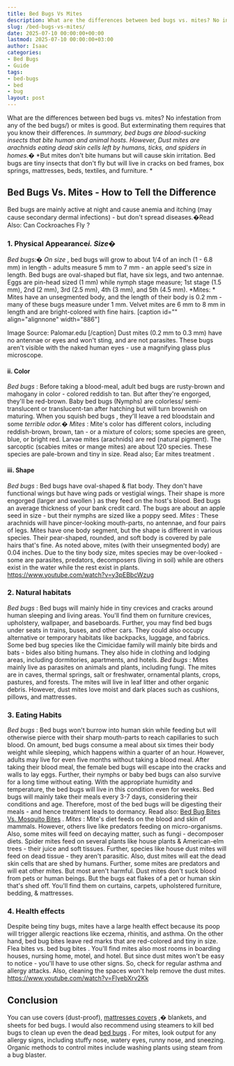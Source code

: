 ```yaml
---
title: Bed Bugs Vs Mites
description: What are the differences between bed bugs vs. mites? No infestation from any of the bed bugs or mites is good. But exterminating them requires that you know...
slug: /bed-bugs-vs-mites/
date: 2025-07-10 00:00:00+00:00
lastmod: 2025-07-10 00:00:00+03:00
author: Isaac
categories:
- Bed Bugs
- Guide
tags:
- bed-bugs
- bed
- bug
layout: post
---
```

What are the differences between bed bugs vs. mites? No infestation from any of the
bed bugs/)
or mites is good. But exterminating them requires that you know their differences.
*In summary, bed bugs are blood-sucking insects that bite human and animal hosts. However, Dust mites are arachnids eating dead skin cells left by humans, ticks, and spiders in homes.�*
*But mites don't bite humans but will cause skin irritation. Bed bugs are tiny insects that don't fly but will live in cracks on bed frames, box springs, mattresses, beds, textiles, and furniture.
*

## Bed Bugs Vs. Mites - How to Tell the Difference
Bed bugs are mainly active
at night and cause anemia and itching (may cause secondary dermal infections) - but don't spread diseases.�Read Also:
Can Cockroaches Fly
?
### 1. Physical Appearance*i. Size�*
*Bed bugs:�*
*On size*
, bed bugs will grow to about
1/4 of an inch (1 - 6.8 mm) in length - adults measure 5 mm to 7 mm - an apple seed's size in length.
Bed bugs are oval-shaped but flat, have six legs, and two antennae.
Eggs
are pin-head sized (1 mm) while nymph stage measure; 1st stage (1.5 mm), 2nd (2 mm), 3rd (2.5 mm), 4th (3 mm), and 5th (4.5 mm).
*Mites: *
Mites have an unsegmented body, and the length of their body is 0.2 mm - many of these bugs measure under 1 mm. Velvet mites are
6 mm to 8 mm in length and are bright-colored with
fine hairs.
[caption id="" align="alignnone" width="886"]

Image Source:
Palomar.edu
[/caption]
Dust mites (0.2 mm to 0.3 mm) have no antennae or eyes and won't sting, and are not parasites. These bugs aren't visible with the naked human eyes - use a magnifying glass plus microscope.
#### ii. Color
*Bed bugs*
: Before taking a blood-meal,
adult bed bugs
are
rusty-brown and mahogany in color - colored reddish to tan. But after they're engorged, they'll be
red-brown.
Baby bed bugs (Nymphs)
are
colorless/ semi-translucent or translucent-tan after hatching but will turn
brownish on maturing. When you
squish bed bugs
, they'll leave a red bloodstain and some
*terrible odor.�*
*Mites*
: Mite's color has different colors, including reddish-brown, brown, tan - or a mixture of colors; some species are green, blue, or bright red. Larvae mites (arachnids) are red (natural pigment).
The sarcoptic (scabies mites or mange mites) are about 120 species. These species are pale-brown and tiny in size. Read also;
Ear mites treatment
.
#### iii. Shape
*Bed bugs*
: Bed bugs have oval-shaped & flat body. They don't have functional wings but have wing pads or vestigial wings. Their shape is more engorged (larger and swollen ) as they feed on the host's blood.
Bed bugs an average thickness of your bank credit card. The bugs are about an apple seed in size - but their nymphs are sized like a poppy seed.
*Mites*
: These arachnids will have pincer-looking mouth-parts, no antennae, and four pairs of legs. Mites have one body segment, but the shape is different in various species.
Their pear-shaped, rounded, and soft body is covered by pale hairs that's fine. As noted above, mites (with their unsegmented body) are 0.04 inches.
Due to the tiny body size, mites species may be over-looked - some are parasites, predators, decomposers (living in soil) while are others exist in the water while the rest exist in plants.
https://www.youtube.com/watch?v=y3pEBbcWzug
### 2. Natural habitats
*Bed bugs*
:
Bed bugs will mainly hide
in tiny crevices and cracks around human sleeping and living areas. You'll find them on furniture crevices, upholstery, wallpaper, and baseboards.
Further, you may find bed bugs under seats in trains, buses, and other cars. They could also occupy alternative or temporary habitats like backpacks, luggage, and fabrics.
Some
bed bug species
like the Cimicidae family will mainly bite birds and bats - bides also biting humans. They also hide in clothing and lodging areas, including dormitories, apartments, and hotels.
*Bed bugs*
:
Mites mainly live as parasites on animals and plants, including fungi. The mites are in caves, thermal springs, salt or freshwater, ornamental plants, crops, pastures, and forests.
The mites will live in leaf litter and other organic debris. However, dust mites love moist and dark places such as cushions, pillows, and mattresses.
### 3. Eating Habits
*Bed bugs*
:
Bed bugs won't
burrow into human skin
while feeding but will otherwise pierce with their sharp mouth-parts to reach capillaries to such blood.
On amount, bed bugs consume a meal about six times their body weight while sleeping, which happens within a quarter of an hour.
However, adults may live for even five months without taking a blood meal. After taking their blood meal, the female bed bugs will escape into the cracks and walls to lay eggs.
Further, their nymphs or baby bed bugs can also survive for a long time without eating. With the appropriate humidity and temperature, the bed bugs will live in this condition even for weeks.
Bed bugs will mainly take their meals every 3-7 days,
considering their conditions
and age. Therefore, most of the bed bugs will be digesting their meals - and hence treatment leads to dormancy.
Read also:
[Bed Bug Bites Vs. Mosquito Bites](https://pestpolicy.com/bed-bug-bites-vs-mosquito-bites/)
.
*Mites*
:
Mite's diet feeds on the
blood and skin of mammals. However, others live like predators feeding on
micro-organisms. Also, some mites will feed on
decaying matter, such as fungi - decomposer diets.
Spider mites feed on several plants like house plants & American-elm trees - their juice and soft tissues. Further, species like house dust mites will feed on dead tissue - they aren't parasitic.
Also, dust mites will eat the dead skin cells that are shed by humans. Further, some mites are predators and will eat other mites. But most aren't harmful.
Dust mites don't suck blood from pets or human beings. But the bugs eat flakes of a pet or human skin that's shed off. You'll find them on curtains, carpets, upholstered furniture, bedding, & mattresses.
### 4. Health effects
Despite being tiny bugs, mites have a large health effect because its poop will trigger allergic reactions like eczema, rhinitis, and asthma.
On the other hand,
bed bug bites
leave red marks that are red-colored and tiny in size.
Flea bites vs. bed bug bites
. You'll find mites also most rooms in boarding houses, nursing home, motel, and hotel.
But since dust mites won't be easy to notice - you'll have to use other signs. So, check for regular asthma and allergy attacks. Also, cleaning the spaces won't help remove the dust mites.
https://www.youtube.com/watch?v=FlyebXrv2Kk
## Conclusion
You can use covers (dust-proof),
[mattresses covers](https://pestpolicy.com/best-bed-bug-mattress-encasements/)
,� blankets, and sheets for bed bugs. I would also recommend using
steamers to kill bed bugs
to clean up even the dead
[bed bugs](https://pestpolicy.com/dead-bed-bugs/)
.
For mites, look output for any allergy signs, including stuffy nose, watery eyes, runny nose, and sneezing. Organic
methods to control mites
include washing plants using steam from a bug blaster.